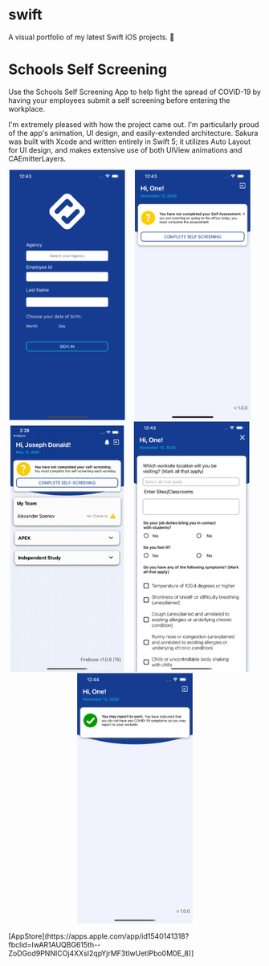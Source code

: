 # swift
A visual portfolio of my latest Swift iOS projects. 📱


# Schools Self Screenin‪g‬ 

Use the Schools Self Screening App to help fight the spread of COVID-19 by having your employees submit a self screening before entering the workplace.

I'm extremely pleased with how the project came out. I'm particularly proud of the app's animation, UI design, and easily-extended architecture. Sakura was built with Xcode and written entirely in Swift 5; it utilizes Auto Layout for UI design, and makes extensive use of both UIView animations and CAEmitterLayers.  

<p align="center">
<img src="images/SelfScreening/ss0.png" width="230"  title="Login screen">&nbsp;&nbsp;&nbsp;&nbsp;&nbsp;<img src="images/SelfScreening/ss1.png" width="230" title="Home Screen">&nbsp;&nbsp;&nbsp;&nbsp;&nbsp;<img src="images/SelfScreening/simulator.gif" width="226" title="the latest update">&nbsp;&nbsp;&nbsp;&nbsp;&nbsp;<img src="images/SelfScreening/ss2.png" width="230" title="Questions Screen">&nbsp;&nbsp;&nbsp;&nbsp;&nbsp;<img src="images/SelfScreening/ss3.png" width="230" title="Updated Home Screen">
</p>
[AppStore](https://apps.apple.com/app/id1540141318?fbclid=IwAR1AUQBG615th--ZoDGod9PNNICOj4XXsI2qpYjrMF3tIwUetIPbo0M0E_8)]
